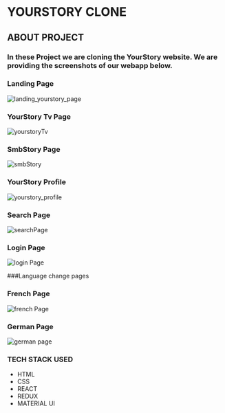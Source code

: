 # YOURSTORY CLONE
## ABOUT PROJECT
### In these Project we are cloning the YourStory website. We are providing the screenshots of our webapp below.
### Landing Page
![landing_yourstory_page](https://user-images.githubusercontent.com/63871069/107110601-3aace500-686f-11eb-8099-c0172c60e5e6.png)

### YourStory Tv Page
![yourstoryTv](https://user-images.githubusercontent.com/63871069/107110707-26b5b300-6870-11eb-9e6d-0da333871929.png)

### SmbStory Page
![smbStory](https://user-images.githubusercontent.com/63871069/107110751-709e9900-6870-11eb-814d-485b77399dad.png)

### YourStory Profile
![yourstory_profile](https://user-images.githubusercontent.com/63871069/107110784-bce9d900-6870-11eb-8a61-f0c12048c0d3.png)

### Search Page
![searchPage](https://user-images.githubusercontent.com/63871069/107110818-f91d3980-6870-11eb-8e2c-41330cddc94e.png)

### Login Page
![login Page](https://user-images.githubusercontent.com/63871069/107110844-1eaa4300-6871-11eb-82df-c4210e8dcf8a.png)

###Language change pages
### French Page
![french Page](https://user-images.githubusercontent.com/63871069/107110877-57e2b300-6871-11eb-8c01-3f25cd247a8c.png)

### German Page
![german page](https://user-images.githubusercontent.com/63871069/107110900-8496ca80-6871-11eb-9b65-8fa914069bdf.png)

### TECH STACK USED
* HTML
* CSS
* REACT
* REDUX
* MATERIAL UI

